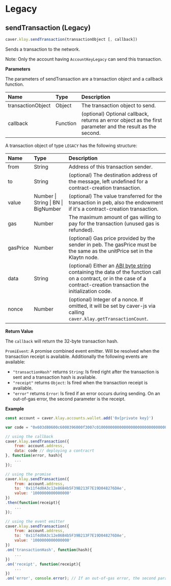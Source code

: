# Legacy

## sendTransaction \(Legacy\) <a id="sendtransaction-legacy"></a>

```javascript
caver.klay.sendTransaction(transactionObject [, callback])
```

Sends a transaction to the network.

Note: Only the account having `AccountKeyLegacy` can send this transaction.

**Parameters**

The parameters of sendTransaction are a transaction object and a callback function.

| Name | Type | Description |
| :--- | :--- | :--- |
| transactionObject | Object | The transaction object to send. |
| callback | Function | \(optional\) Optional callback, returns an error object as the first parameter and the result as the second. |

A transaction object of type `LEGACY` has the following structure:

| Name | Type | Description |
| :--- | :--- | :--- |
| from | String | Address of this transaction sender. |
| to | String | \(optional\) The destination address of the message, left undefined for a contract-creation transaction. |
| value | Number \| String \| BN \| BigNumber | \(optional\) The value transferred for the transaction in peb, also the endowment if it's a contract-creation transaction. |
| gas | Number | The maximum amount of gas willing to pay for the transaction \(unused gas is refunded\). |
| gasPrice | Number | \(optional\) Gas price provided by the sender in peb. The gasPrice must be the same as the unitPrice set in the Klaytn node. |
| data | String | \(optional\) Either an [ABI byte string](http://solidity.readthedocs.io/en/latest/abi-spec.html) containing the data of the function call on a contract, or in the case of a contract-creation transaction the initialization code. |
| nonce | Number | \(optional\) Integer of a nonce. If omitted, it will be set by caver-js via calling `caver.klay.getTransactionCount`. |

**Return Value**

The `callback` will return the 32-byte transaction hash.

`PromiEvent`: A promise combined event emitter. Will be resolved when the transaction receipt is available. Additionally the following events are available:

* `"transactionHash"` returns `String`: Is fired right after the transaction is sent and a transaction hash is available.
* `"receipt"` returns `Object`: Is fired when the transaction receipt is available.
* `"error"` returns `Error`: Is fired if an error occurs during sending. On an out-of-gas error, the second parameter is the receipt.

**Example**

```javascript
const account = caver.klay.accounts.wallet.add('0x{private key}')

var code = "0x603d80600c6000396000f3007c01000000000000000000000000000000000000000000000000000000006000350463c6888fa18114602d57005b6007600435028060005260206000f3";

// using the callback
caver.klay.sendTransaction({
    from: account.address,
    data: code // deploying a contracrt
}, function(error, hash){
    ...
});

// using the promise
caver.klay.sendTransaction({
    from: account.address,
    to: '0x11f4d0A3c12e86B4b5F39B213F7E19D048276DAe',
    value: '1000000000000000'
})
.then(function(receipt){
    ...
});

// using the event emitter
caver.klay.sendTransaction({
    from: account.address,
    to: '0x11f4d0A3c12e86B4b5F39B213F7E19D048276DAe',
    value: '1000000000000000'
})
.on('transactionHash', function(hash){
    ...
})
.on('receipt', function(receipt){
    ...
})
.on('error', console.error); // If an out-of-gas error, the second parameter is the receipt.
```

